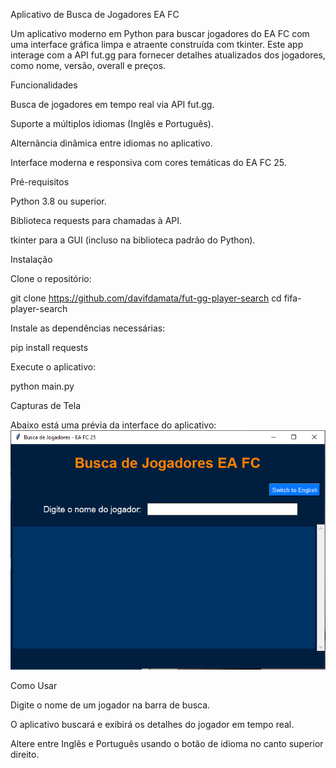 Aplicativo de Busca de Jogadores EA FC

Um aplicativo moderno em Python para buscar jogadores do EA FC com uma interface gráfica limpa e atraente construída com tkinter. Este app interage com a API fut.gg para fornecer detalhes atualizados dos jogadores, como nome, versão, overall e preços.

Funcionalidades

Busca de jogadores em tempo real via API fut.gg.

Suporte a múltiplos idiomas (Inglês e Português).

Alternância dinâmica entre idiomas no aplicativo.

Interface moderna e responsiva com cores temáticas do EA FC 25.

Pré-requisitos

Python 3.8 ou superior.

Biblioteca requests para chamadas à API.

tkinter para a GUI (incluso na biblioteca padrão do Python).

Instalação

Clone o repositório:

git clone <https://github.com/davifdamata/fut-gg-player-search>
cd fifa-player-search

Instale as dependências necessárias:

pip install requests

Execute o aplicativo:

python main.py

Capturas de Tela

Abaixo está uma prévia da interface do aplicativo:
![Menu Principal](Images/menu-principal.png)



Como Usar

Digite o nome de um jogador na barra de busca.

O aplicativo buscará e exibirá os detalhes do jogador em tempo real.

Altere entre Inglês e Português usando o botão de idioma no canto superior direito.

